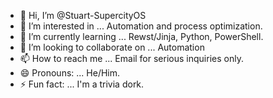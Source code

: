 - 👋 Hi, I’m @Stuart-SupercityOS
- 👀 I’m interested in ... Automation and process optimization.
- 🌱 I’m currently learning ... Rewst/Jinja, Python, PowerShell.
- 💞️ I’m looking to collaborate on ... Automation
- 📫 How to reach me ... Email for serious inquiries only. 
- 😄 Pronouns: ... He/Him. 
- ⚡ Fun fact: ... I'm a trivia dork. 

<!---
Stuart-SupercityOS/Stuart-SupercityOS is a ✨ special ✨ repository because its `README.md` (this file) appears on your GitHub profile.
You can click the Preview link to take a look at your changes.
--->
